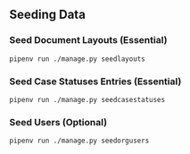 ## Seeding Data

### Seed Document Layouts (Essential)

```pipenv run ./manage.py seedlayouts```

### Seed Case Statuses Entries (Essential)

```pipenv run ./manage.py seedcasestatuses```

### Seed Users (Optional)

```pipenv run ./manage.py seedorgusers```
